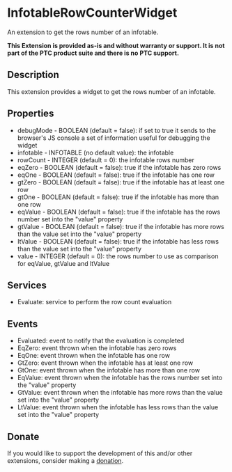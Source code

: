 # InfotableRowCounterWidget
An extension to get the rows number of an infotable.

**This Extension is provided as-is and without warranty or support. It is not part of the PTC product suite and there is no PTC support.**

## Description
This extension provides a widget to get the rows number of an infotable.

## Properties
- debugMode - BOOLEAN (default = false): if set to true it sends to the browser's JS console a set of information useful for debugging the widget
- infotable - INFOTABLE (no default value): the infotable
- rowCount - INTEGER (default = 0): the infotable rows number
- eqZero - BOOLEAN (default = false): true if the infotable has zero rows
- eqOne - BOOLEAN (default = false): true if the infotable has one row
- gtZero - BOOLEAN (default = false): true if the infotable has at least one row
- gtOne - BOOLEAN (default = false): true if the infotable has more than one row
- eqValue - BOOLEAN (default = false): true if the infotable has the rows number set into the "value" property
- gtValue - BOOLEAN (default = false): true if the infotable has more rows than the value set into the "value" property
- ltValue - BOOLEAN (default = false): true if the infotable has less rows than the value set into the "value" property
- value - INTEGER (default = 0): the rows number to use as comparison for eqValue, gtValue and ltValue

## Services
- Evaluate: service to perform the row count evaluation

## Events
- Evaluated: event to notify that the evaluation is completed
- EqZero: event thrown when the infotable has zero rows
- EqOne: event thrown when the infotable has one row
- GtZero: event thrown when the infotable has at least one row
- GtOne: event thrown when the infotable has more than one row
- EqValue: event thrown when the infotable has the rows number set into the "value" property
- GtValue: event thrown when the infotable has more rows than the value set into the "value" property
- LtValue: event thrown when the infotable has less rows than the value set into the "value" property

## Donate
If you would like to support the development of this and/or other extensions, consider making a [donation](https://www.paypal.com/donate/?business=HCDX9BAEYDF4C&no_recurring=0&currency_code=EUR).
